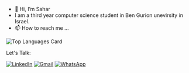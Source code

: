 - 👋 Hi, I’m Sahar
- I am a third year computer science student in Ben Gurion unevirsity in Israel.
- 📫 How to reach me ...

![Top Languages Card](https://github-readme-stats.vercel.app/api/top-langs/?username=saharc576&layout=compact)

Let's Talk:

[![LinkedIn](https://img.shields.io/badge/LinkedIn-0077B5?style=for-the-badge&logo=linkedin&logoColor=white)][1]
[![Gmail](https://img.shields.io/badge/Gmail-D14836?style=for-the-badge&logo=gmail&logoColor=white)][2]
[![WhatsApp](https://img.shields.io/badge/WhatsApp-25D366?style=for-the-badge&logo=whatsapp&logoColor=white)][3]

[1]: https://www.linkedin.com/in/sahar-cohen-307020207/
[2]: mailto:sahar576cohen@gmail.com
[3]: http://wa.me/972537171929

